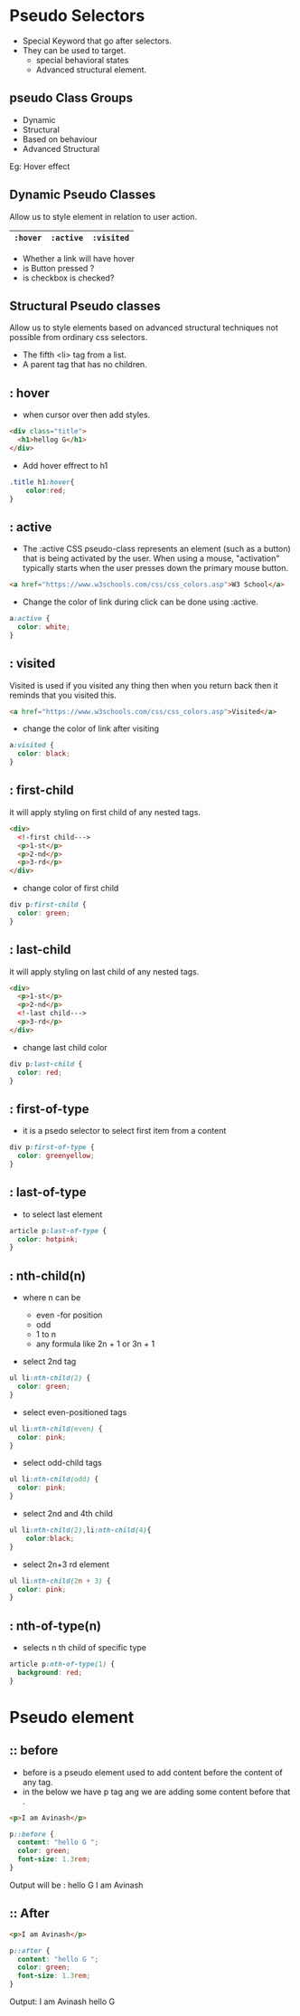 # Pseudo Selectors

- Special Keyword that go after selectors.
- They can be used to target.
  - special behavioral states
  - Advanced structural element.

## pseudo Class Groups

- Dynamic
- Structural
- Based on behaviour
- Advanced Structural

Eg: Hover effect

## Dynamic Pseudo Classes

Allow us to style element in relation to user action.

| `:hover` | `:active` | `:visited` |
| -------- | --------- | ---------- |

- Whether a link will have hover
- is Button pressed ?
- is checkbox is checked?

## Structural Pseudo classes

Allow us to style elements based on advanced structural techniques not possible from ordinary css selectors.

- The fifth <li\> tag from a list.
- A parent tag that has no children.

## : hover

- when cursor over then add styles.

```html
<div class="title">
  <h1>hellog G</h1>
</div>
```

- Add hover effrect to h1

```CSS
.title h1:hover{
    color:red;
}
```

## : active

- The :active CSS pseudo-class represents an element (such as a button) that is being activated by the user. When using a mouse, "activation" typically starts when the user presses down the primary mouse button.

```html
<a href="https://www.w3schools.com/css/css_colors.asp">W3 School</a>
```

- Change the color of link during click can be done using :active.

```css
a:active {
  color: white;
}
```

## : visited

Visited is used if you visited any thing then when you return back then it reminds that you visited this.

```html
<a href="https://www.w3schools.com/css/css_colors.asp">Visited</a>
```

- change the color of link after visiting

```css
a:visited {
  color: black;
}
```

## : first-child

it will apply styling on first child of any nested tags.

```html
<div>
  <!-first child--->
  <p>1-st</p>
  <p>2-nd</p>
  <p>3-rd</p>
</div>
```

- change color of first child

```css
div p:first-child {
  color: green;
}
```

## : last-child

it will apply styling on last child of any nested tags.

```html
<div>
  <p>1-st</p>
  <p>2-nd</p>
  <!-last child--->
  <p>3-rd</p>
</div>
```

- change last child color

```css
div p:last-child {
  color: red;
}
```

## : first-of-type

- it is a psedo selector to select first item from a content

```css
div p:first-of-type {
  color: greenyellow;
}
```

## : last-of-type

- to select last element

```css
article p:last-of-type {
  color: hotpink;
}
```

## : nth-child(n)

- where n can be

  - even -for position
  - odd
  - 1 to n
  - any formula like 2n + 1 or 3n + 1

- select 2nd tag

```css
ul li:nth-child(2) {
  color: green;
}
```

- select even-positioned tags

```css
ul li:nth-child(even) {
  color: pink;
}
```

- select odd-child tags

```css
ul li:nth-child(odd) {
  color: pink;
}
```

- select 2nd and 4th child

```CSS
ul li:nth-child(2),li:nth-child(4){
    color:black;
}
```

- select 2n+3 rd element

```css
ul li:nth-child(2n + 3) {
  color: pink;
}
```

## : nth-of-type(n)

- selects n th child of specific type

```css
article p:nth-of-type(1) {
  background: red;
}
```

# Pseudo element

## :: before

- before is a pseudo element used to add content before the content of any tag.
- in the below we have p tag ang we are adding some content before that .

```html
<p>I am Avinash</p>
```

```css
p::before {
  content: "hello G ";
  color: green;
  font-size: 1.3rem;
}
```

Output will be : hello G I am Avinash

## :: After

```html
<p>I am Avinash</p>
```

```css
p::after {
  content: "hello G ";
  color: green;
  font-size: 1.3rem;
}
```

Output: I am Avinash hello G